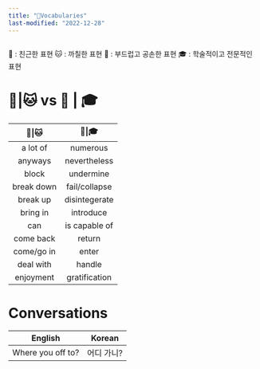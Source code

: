 ```yaml
---
title: "🌱Vocabularies"
last-modified: "2022-12-28"
---
```

```toc
```

🐶 : 친근한 표현
🐱 : 까칠한 표현
🍦 : 부드럽고 공손한 표현
🎓 : 학술적이고 전문적인 표현


# 🐶|🐱 vs 🍦 | 🎓
|     🐶\|🐱     |    🍦\|🎓     |
|:----------:|:-------------:|
|  a lot of  |   numerous    |
|  anyways   | nevertheless  |
|   block    |   undermine   |
| break down | fail/collapse |
|  break up  | disintegerate |
|  bring in  |   introduce   |
|    can     | is capable of |
| come back  |    return     |
| come/go in |     enter     |
| deal with  |    handle     |
| enjoyment  | gratification              |

# Conversations
| English           | Korean     |
| :-----------------: | :----------: |
| Where you off to? | 어디 가니? |


